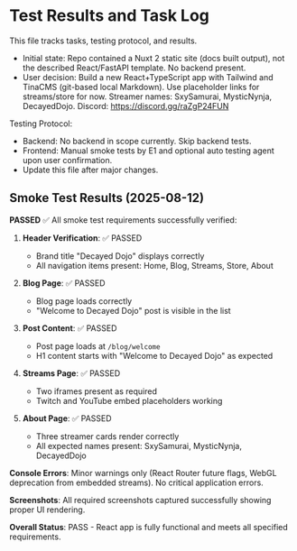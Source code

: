 # Test Results and Task Log

This file tracks tasks, testing protocol, and results.

- Initial state: Repo contained a Nuxt 2 static site (docs built output), not the described React/FastAPI template. No backend present.
- User decision: Build a new React+TypeScript app with Tailwind and TinaCMS (git-based local Markdown). Use placeholder links for streams/store for now. Streamer names: SxySamurai, MysticNynja, DecayedDojo. Discord: https://discord.gg/raZgP24FUN

Testing Protocol:
- Backend: No backend in scope currently. Skip backend tests.
- Frontend: Manual smoke tests by E1 and optional auto testing agent upon user confirmation.
- Update this file after major changes.

## Smoke Test Results (2025-08-12)

**PASSED** ✅ All smoke test requirements successfully verified:

1. **Header Verification**: ✅ PASSED
   - Brand title "Decayed Dojo" displays correctly
   - All navigation items present: Home, Blog, Streams, Store, About

2. **Blog Page**: ✅ PASSED
   - Blog page loads correctly
   - "Welcome to Decayed Dojo" post is visible in the list

3. **Post Content**: ✅ PASSED
   - Post page loads at `/blog/welcome`
   - H1 content starts with "Welcome to Decayed Dojo" as expected

4. **Streams Page**: ✅ PASSED
   - Two iframes present as required
   - Twitch and YouTube embed placeholders working

5. **About Page**: ✅ PASSED
   - Three streamer cards render correctly
   - All expected names present: SxySamurai, MysticNynja, DecayedDojo

**Console Errors**: Minor warnings only (React Router future flags, WebGL deprecation from embedded streams). No critical application errors.

**Screenshots**: All required screenshots captured successfully showing proper UI rendering.

**Overall Status**: PASS - React app is fully functional and meets all specified requirements.
